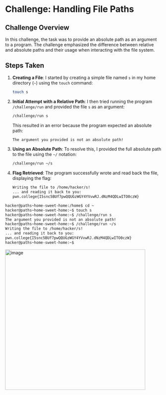 # Challenge: Handling File Paths

## Challenge Overview

In this challenge, the task was to provide an absolute path as an argument to a program. The challenge emphasized the difference between relative and absolute paths and their usage when interacting with the file system.

## Steps Taken

1. **Creating a File**:
   I started by creating a simple file named `s` in my home directory (`~`) using the `touch` command:
   ```bash
   touch s
   ```

2. **Initial Attempt with a Relative Path**:
   I then tried running the program `/challenge/run` and provided the file `s` as an argument:
   ```bash
   /challenge/run s
   ```
   This resulted in an error because the program expected an absolute path:
   ```bash
   The argument you provided is not an absolute path!
   ```

3. **Using an Absolute Path**:
   To resolve this, I provided the full absolute path to the file using the `~/` notation:
   ```bash
   /challenge/run ~/s
   ```

4. **Flag Retrieved**:
   The program successfully wrote and read back the file, displaying the flag:
   ```bash
   Writing the file to /home/hacker/s!
   ... and reading it back to you:
   pwn.college{I5snc5BUf7pwQQUGzWGY4YVvwRJ.dNzM4QDLwITO0czW}
   ```


```bash
hacker@paths~home-sweet-home:/home$ cd ~
hacker@paths~home-sweet-home:~$ touch s
hacker@paths~home-sweet-home:~$ /challenge/run s
The argument you provided is not an absolute path!
hacker@paths~home-sweet-home:~$ /challenge/run ~/s
Writing the file to /home/hacker/s!
... and reading it back to you:
pwn.college{I5snc5BUf7pwQQUGzWGY4YVvwRJ.dNzM4QDLwITO0czW}
hacker@paths~home-sweet-home:~$ 
```

<img width="452" alt="image" src="https://github.com/user-attachments/assets/67ff6466-75ad-42a3-8a9b-628e0b0cf74c">
